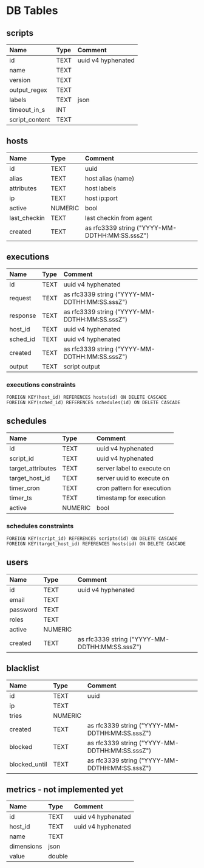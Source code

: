 # DB Tables

## scripts

| Name | Type | Comment
:--- | :--- | :---
| id | TEXT | uuid v4 hyphenated
| name | TEXT |
| version | TEXT |
| output_regex | TEXT |
| labels | TEXT | json |
| timeout_in_s | INT |
| script_content | TEXT |

## hosts

| Name | Type | Comment
:--- | :--- | :---
| id | TEXT | uuid
| alias | TEXT | host alias (name)
| attributes | TEXT | host labels
| ip | TEXT | host ip:port
| active | NUMERIC | bool
| last_checkin | TEXT | last checkin from agent
| created | TEXT | as rfc3339 string ("YYYY-MM-DDTHH:MM:SS.sssZ")

## executions

| Name | Type | Comment
:--- | :--- | :---
| id | TEXT | uuid v4 hyphenated
| request | TEXT | as rfc3339 string ("YYYY-MM-DDTHH:MM:SS.sssZ")
| response | TEXT | as rfc3339 string ("YYYY-MM-DDTHH:MM:SS.sssZ")
| host_id | TEXT | uuid v4 hyphenated
| sched_id | TEXT | uuid v4 hyphenated
| created | TEXT | as rfc3339 string ("YYYY-MM-DDTHH:MM:SS.sssZ")
| output | TEXT | script output

### executions constraints

`FOREIGN KEY(host_id) REFERENCES hosts(id) ON DELETE CASCADE`  
`FOREIGN KEY(sched_id) REFERENCES schedules(id) ON DELETE CASCADE`

## schedules

| Name | Type | Comment
:--- | :--- | :---
| id | TEXT | uuid v4 hyphenated
| script_id | TEXT | uuid v4 hyphenated
| target_attributes | TEXT | server label to execute on
| target_host_id | TEXT | server uuid to execute on
| timer_cron | TEXT | cron pattern for execution
| timer_ts | TEXT | timestamp for execution
| active | NUMERIC | bool

### schedules constraints

`FOREIGN KEY(script_id) REFERENCES scripts(id) ON DELETE CASCADE`  
`FOREIGN KEY(target_host_id) REFERENCES hosts(id) ON DELETE CASCADE`

## users

| Name | Type | Comment
:--- | :--- | :---
| id | TEXT | uuid v4 hyphenated
| email | TEXT |
| password | TEXT |
| roles | TEXT |
| active | NUMERIC |
| created | TEXT | as rfc3339 string ("YYYY-MM-DDTHH:MM:SS.sssZ")

## blacklist

| Name | Type | Comment
:--- | :--- | :---
| id | TEXT | uuid
| ip | TEXT |
| tries | NUMERIC |
| created | TEXT | as rfc3339 string ("YYYY-MM-DDTHH:MM:SS.sssZ")
| blocked | TEXT | as rfc3339 string ("YYYY-MM-DDTHH:MM:SS.sssZ")
| blocked_until | TEXT | as rfc3339 string ("YYYY-MM-DDTHH:MM:SS.sssZ")

## metrics - not implemented yet

| Name | Type | Comment
:--- | :--- | :---
| id | TEXT | uuid v4 hyphenated
| host_id | TEXT | uuid v4 hyphenated
| name | TEXT |
| dimensions | json
| value | double |
